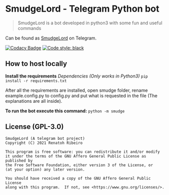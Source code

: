 # SmudgeLord - Telegram Python bot
> SmudgeLord is a bot developed in python3 with some fun and useful commands 

Can be found as [SmudgeLord](https://t.me/SmudgeLordBOT) on Telegram.

[![Codacy Badge](https://app.codacy.com/project/badge/Grade/ff826dcfccbf45e28f9244833bcda9a2)](https://www.codacy.com/gh/RenatohRibeiro/SmudgeLord/dashboard?utm_source=github.com&amp;utm_medium=referral&amp;utm_content=RenatohRibeiro/SmudgeLord&amp;utm_campaign=Badge_Grade)
[![Code style: black](https://img.shields.io/badge/code%20style-black-000000.svg)](https://github.com/psf/black)

## How to host locally
**Install the requirements**
*Dependencies (Only works in Python3)*
`pip install -r requirements.txt`

After all the requirements are installed, open smudge folder, rename example.config.py to config.py and put what is requested in the file (The explanations are all inside).

**To run the bot execute this command:** `python -m smudge`

## License (GPL-3.0)
```
SmudgeLord (A telegram bot project)
Copyright (C) 2021 Renatoh Ribeiro

This program is free software: you can redistribute it and/or modify
it under the terms of the GNU Affero General Public License as published by
the Free Software Foundation, either version 3 of the License, or
(at your option) any later version.

You should have received a copy of the GNU Affero General Public License
along with this program.  If not, see <https://www.gnu.org/licenses/>.
